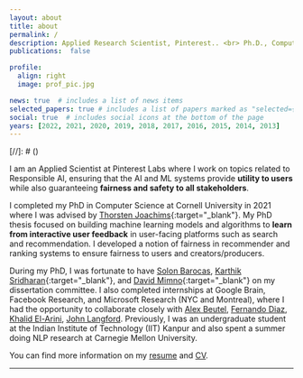 ```yaml
---
layout: about
title: about
permalink: /
description: Applied Research Scientist, Pinterest.. <br> Ph.D., Computer Science, Cornell University. <br> <a href='/assets/pdf/Resume_AshudeepSingh.pdf'>R&eacute;sum&eacute;</a> &middot; <a href='/assets/pdf/CV_AshudeepSingh.pdf'>CV</a>
publications:  false

profile:
  align: right
  image: prof_pic.jpg

news: true  # includes a list of news items
selected_papers: true # includes a list of papers marked as "selected={true}"
social: true  # includes social icons at the bottom of the page
years: [2022, 2021, 2020, 2019, 2018, 2017, 2016, 2015, 2014, 2013]
---
```

  [//]: # (<!-- I am an Applied Scientist at Pinterest Labs where I build machine learning algorithms for inclusive and diverse recommendations at scale. In 2021, I completed my PhD in Computer Science at Cornell University where I was advised by [Thorsten Joachims](http://www.cs.cornell.edu/people/tj/){:target="\_blank"} along with [Solon Barocas](http://solon.barocas.org/), [Karthik Sridharan](https://www.cs.cornell.edu/~sridharan/){:target="\_blank"}, and [David Mimno](https://mimno.infosci.cornell.edu/){:target="\_blank"} on my dissertation committee. -->)

  I am an Applied Scientist at Pinterest Labs where I work on topics related to Responsible AI, ensuring that the AI and ML systems provide **utility to users** while also guaranteeing **fairness and safety to all stakeholders**.
  
 I completed my PhD in Computer Science at Cornell University in 2021 where I was advised by [Thorsten Joachims](http://www.cs.cornell.edu/people/tj/){:target="\_blank"}. My PhD thesis focused on building machine learning models and algorithms to **learn from interactive user feedback** in user-facing platforms such as search and recommendation. I developed a notion of fairness in recommender and ranking systems to ensure fairness to users and creators/producers. 

  During my PhD, I was fortunate to have [Solon Barocas](http://solon.barocas.org/), [Karthik Sridharan](https://www.cs.cornell.edu/~sridharan/){:target="\_blank"}, and [David Mimno](https://mimno.infosci.cornell.edu/){:target="\_blank"} on my dissertation committee. I also completed internships at Google Brain, Facebook Research, and Microsoft Research (NYC and Montreal), where I had the opportunity to collaborate closely with [Alex Beutel](http://alexbeutel.com/), [Fernando Diaz](https://841.io/), [Khalid El-Arini](http://www.khalidelarini.com/), [John Langford](https://www.microsoft.com/en-us/research/people/jcl/). Previously, I was an undergraduate student at the Indian Institute of Technology (IIT) Kanpur and also spent a summer doing NLP research at Carnegie Mellon University. 
  
  You can find more information on my [resume](/assets/pdf/Resume_AshudeepSingh.pdf) and [CV](/assets/pdf/CV_AshudeepSingh.pdf).

---

